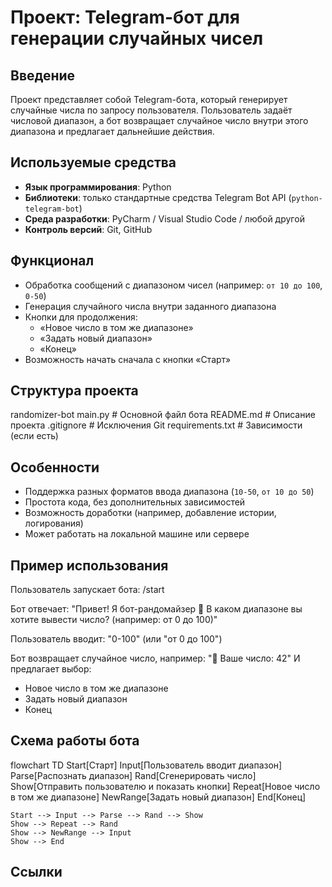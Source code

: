 # Проект: Telegram-бот для генерации случайных чисел

## Введение

Проект представляет собой Telegram-бота, который генерирует случайные числа по запросу пользователя. Пользователь задаёт числовой диапазон, а бот возвращает случайное число внутри этого диапазона и предлагает дальнейшие действия.

## Используемые средства

- **Язык программирования**: Python  
- **Библиотеки**: только стандартные средства Telegram Bot API (`python-telegram-bot`)  
- **Среда разработки**: PyCharm / Visual Studio Code / любой другой  
- **Контроль версий**: Git, GitHub

## Функционал

- Обработка сообщений с диапазоном чисел (например: `от 10 до 100`, `0-50`)
- Генерация случайного числа внутри заданного диапазона
- Кнопки для продолжения:
  - «Новое число в том же диапазоне»
  - «Задать новый диапазон»
  - «Конец»
- Возможность начать сначала с кнопки «Старт»

## Структура проекта

randomizer-bot
main.py # Основной файл бота
README.md # Описание проекта
.gitignore # Исключения Git
requirements.txt # Зависимости (если есть)


## Особенности

- Поддержка разных форматов ввода диапазона (`10-50`, `от 10 до 50`)
- Простота кода, без дополнительных зависимостей
- Возможность доработки (например, добавление истории, логирования)
- Может работать на локальной машине или сервере

## Пример использования
Пользователь запускает бота:
/start

Бот отвечает:
"Привет! Я бот-рандомайзер 🎲
В каком диапазоне вы хотите вывести число? (например: от 0 до 100)"

Пользователь вводит:
"0-100" (или "от 0 до 100")

Бот возвращает случайное число, например:
"🎲 Ваше число: 42"
И предлагает выбор:

- Новое число в том же диапазоне
- Задать новый диапазон
- Конец

## Схема работы бота
flowchart TD
    Start[Старт]
    Input[Пользователь вводит диапазон]
    Parse[Распознать диапазон]
    Rand[Сгенерировать число]
    Show[Отправить пользователю и показать кнопки]
    Repeat[Новое число в том же диапазоне]
    NewRange[Задать новый диапазон]
    End[Конец]

    Start --> Input --> Parse --> Rand --> Show
    Show --> Repeat --> Rand
    Show --> NewRange --> Input
    Show --> End

## Ссылки



